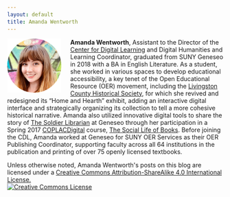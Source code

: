 ```yaml
---
layout: default
title: Amanda Wentworth
---
```


<img src="/images/wentworth.png" alt="Amanda Wentworth" style="width:25%;float:left;padding-right:1.5em;"  />

**Amanda Wentworth**, Assistant to the Director of the [Center for Digital Learning](https://www.geneseo.edu/cdl) and Digital Humanities and Learning Coordinator, graduated from SUNY Geneseo in 2018 with a BA in English Literature. As a student, she worked in various spaces to develop educational accessibility, a key tenet of the Open Educational Resource (OER) movement, including the [Livingston County Historical Society](https://www.livingstoncountyhistoricalsociety.com/), for which she revived and redesigned its “Home and Hearth” exhibit, adding an interactive digital interface and strategically organizing its collection to tell a more cohesive historical narrative. Amanda also utilized innovative digital tools to share the story of [The Soldier Librarian](http://slob.coplacdigital.org/geneseo/) at Geneseo through her participation in a Spring 2017 [COPLACDigital](http://coplacdigital.org/) course, [The Social Life of Books](http://slob.coplacdigital.org/). Before joining the CDL, Amanda worked at Geneseo for SUNY OER Services as their OER Publishing Coordinator, supporting faculty across all 64 institutions in the publication and printing of over 75 openly licensed textbooks.

Unless otherwise noted, Amanda Wentworth's posts on this blog are licensed under a <a rel="license" href="http://creativecommons.org/licenses/by-sa/4.0/">Creative Commons Attribution-ShareAlike 4.0 International License.</a><br /><a rel="license" href="http://creativecommons.org/licenses/by-sa/4.0/"><img alt="Creative Commons License" style="border-width:0;" src="https://i.creativecommons.org/l/by-sa/4.0/88x31.png" /></a>
